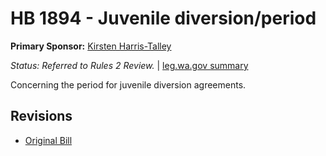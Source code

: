# HB 1894 - Juvenile diversion/period
**Primary Sponsor:** [Kirsten Harris-Talley](/person/leg/kirsten.harris-talley.md)

*Status: Referred to Rules 2 Review.* | [leg.wa.gov summary](https://app.leg.wa.gov/billsummary?BillNumber=1894&Year=2021)

Concerning the period for juvenile diversion agreements.

## Revisions
* [Original Bill](1/)